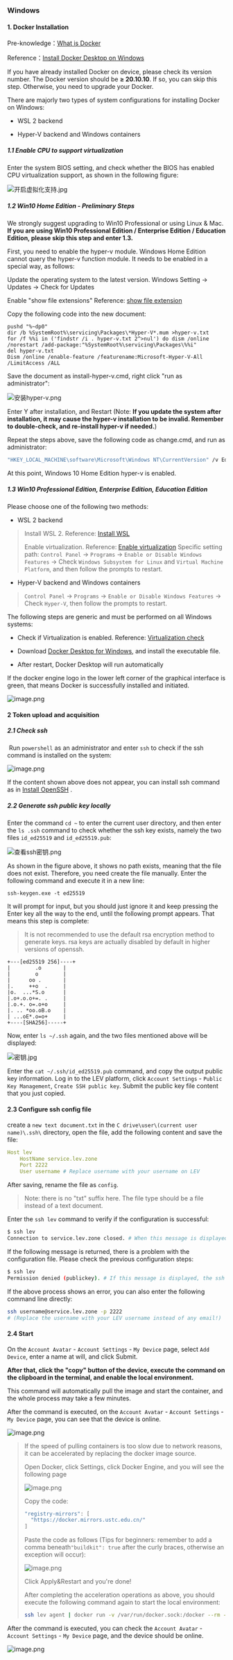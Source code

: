 ### Windows

#### 1. Docker Installation

Pre-knowledge：[What is Docker](https://www.redhat.com/zh/topics/containers/what-is-docker)

Reference：[Install Docker Desktop on Windows](https://docs.docker.com/desktop/windows/install/)

If you have already installed Docker on device, please check its version number. The Docker version should be **≥ 20.10.10**. If so, you can skip this step. Otherwise, you need to upgrade your Docker.

There are majorly two types of system configurations for installing Docker on Windows:

- WSL 2 backend

- Hyper-V backend and Windows containers

##### 1.1 Enable CPU to support virtualization

Enter the system BIOS setting, and check whether the BIOS has enabled CPU virtualization support, as shown in the following figure:

![开启虚拟化支持.jpg](https://levimg.s3.cn-northwest-1.amazonaws.com.cn/x/2e12d9cd-cf65-4c6c-88a2-1b6d42110f22.JPEG)

##### 1.2 Win10 Home Edition - Preliminary Steps

We strongly suggest upgrading to Win10 Professional or using Linux & Mac. **If you are using Win10 Professional Edition / Enterprise Edition / Education Edition, please skip this step and enter 1.3.**

First, you need to enable the hyper-v module. Windows Home Edition cannot query the hyper-v function module. It needs to be enabled in a special way, as follows:

Update the operating system to the latest version.
Windows Setting -> Updates -> Check for Updates

Enable "show file extensions"
Reference: [show file extension](https://jingyan.baidu.com/article/f7ff0bfcc9c0e12e26bb13a0.html)		

Copy the following code into the new document:			

```vbscript
pushd "%~dp0"
dir /b %SystemRoot%\servicing\Packages\*Hyper-V*.mum >hyper-v.txt
for /f %%i in ('findstr /i . hyper-v.txt 2^>nul') do dism /online /norestart /add-package:"%SystemRoot%\servicing\Packages\%%i"
del hyper-v.txt
Dism /online /enable-feature /featurename:Microsoft-Hyper-V-All /LimitAccess /ALL
```

Save the document as install-hyper-v.cmd, right click "run as administrator":

![安装hyper-v.png](https://levimg.s3.cn-northwest-1.amazonaws.com.cn/x/61620bb6-2a0d-4974-a27c-39471f7c0020.png)		

Enter Y after installation, and Restart (Note: **If you update the system after installation, it may cause the hyper-v installation to be invalid. Remember to double-check, and re-install hyper-v if needed.**)			

Repeat the steps above, save the following code as change.cmd, and run as administrator:

```cmd
"HKEY_LOCAL_MACHINE\software\Microsoft\Windows NT\CurrentVersion" /v EditionId /T REG_EXPAND_SZ /d Professional /F
```

At this point, Windows 10 Home Edition hyper-v is enabled.

##### 1.3 Win10 Professional Edition, Enterprise Edition, Education Edition

Please choose one of the following two methods:

- WSL 2 backend

> Install WSL 2. Reference:  [Install WSL](https://docs.microsoft.com/zh-cn/windows/wsl/install)
>
> Enable virtualization. Reference:  [Enable virtualization](https://docs.docker.com/desktop/windows/troubleshoot/#virtualization)
> Specific setting path: `Control Panel` -> `Programs` -> `Enable or Disable Windows Features` -> Check `Windows Subsystem for Linux` and `Virtual Machine Platform`, and then follow the prompts to restart.

- Hyper-V backend and Windows containers

> `Control Panel` -> `Programs` -> `Enable or Disable Windows Features` -> Check `Hyper-V`, then follow the prompts to restart.

The following steps are generic and must be performed on all Windows systems: ​			

- Check if Virtualization is enabled. Reference:  [Virtualization check](https://docs.docker.com/desktop/windows/troubleshoot/#virtualization-must-be-enabled)

- Download [Docker Desktop for Windows](https://docs.docker.com/desktop/windows/install/), and install the executable file.

- After restart, Docker Desktop will run automatically

If the docker engine logo in the lower left corner of the graphical interface is green, that means Docker is successfully installed and initiated.

![image.png](https://levimg.s3.cn-northwest-1.amazonaws.com.cn/x/87fe783c-f999-4b50-85f9-99a0080d6561.png)

#### 2 Token upload and acquisition

##### 2.1 Check ssh
​
Run `powershell` as an administrator and enter `ssh` to check if the ssh command is installed on the system:

![image.png](https://levimg.s3.cn-northwest-1.amazonaws.com.cn/x/3e4dd10e-3021-4647-a9e4-09877140b6f6.png)

If the content shown above does not appear, you can install ssh command as in  [Install OpenSSH](https://docs.microsoft.com/zh-cn/windows-server/administration/openssh/openssh_install_firstuse) .

##### 2.2 Generate ssh public key locally
Enter the command `cd ~` to enter the current user directory, and then enter the `ls .ssh` command to check whether the ssh key exists, namely the two files `id_ed25519` and `id_ed25519.pub`:

![查看ssh密钥.png](https://levimg.s3.cn-northwest-1.amazonaws.com.cn/x/2997d374-f873-439b-ba77-d567adae155e.png)

As shown in the figure above, it shows no path exists, meaning that the file does not exist. Therefore, you need create the file manually. Enter the following command and execute it in a new line:

```
ssh-keygen.exe -t ed25519
```

It will prompt for input, but you should just ignore it and keep pressing the Enter key all the way to the end, until the following prompt appears. That means this step is complete:

> It is not recommended to use the default rsa encryption method to generate keys. rsa keys are actually disabled by default in higher versions of openssh.

```vbscript
+---[ed25519 256]----+
|        .o       |
|        o        |
|      oo .       |
|.     ++o  .     |
|o.  ...*S.o      |
|.o+.o.o+=. .     |
|.o.+. o=.o+o     |
|. .. *oo.oB.o    |
| ...oE*.o=o+     |
+----[SHA256]-----+
```

Now, enter `ls ~/.ssh` again, and the two files mentioned above will be displayed:

![密钥.jpg](https://levimg.s3.cn-northwest-1.amazonaws.com.cn/x/38c66c66-6a58-4609-800a-032a13f0c3c8.JPEG)

Enter the `cat ~/.ssh/id_ed25519.pub` command, and copy the output public key information. Log in to the LEV platform, click `Account Settings` - `Public Key Management`, `Create SSH public key`. Submit the public key file content that you just copied.

#### 2.3 Configure ssh config file

create a `new text document.txt` in the `C drive\user\(current user name)\.ssh\` directory, open the file, add the following content and save the file:

```yaml
Host lev
    HostName service.lev.zone
    Port 2222
    User username # Replace username with your username on LEV
```

After saving, rename the file as `config`.

> Note: there is no "txt" suffix here. The file type should be a file instead of a text document.

Enter the `ssh lev` command to verify if the configuration is successful:

```Bash
$ ssh lev
Connection to service.lev.zone closed. # When this message is displayed, the configuration is successful
```

If the following message is returned, there is a problem with the configuration file. Please check the previous configuration steps:

```Bash
$ ssh lev
Permission denied (publickey). # If this message is displayed, the ssh public key configuration is incorrect, please check whether the ssh public key and user name are correct
```

If the above process shows an error, you can also enter the following command line directly:

```bash
ssh username@service.lev.zone -p 2222
# (Replace the username with your LEV username instead of any email!)
```

#### 2.4 Start

On the `Account Avatar` - `Account Settings` - `My Device` page, select `Add Device`, enter a name at will, and click Submit.

**After that, click the "copy" button of the device, execute the command on the clipboard in the terminal, and enable the local environment.**

This command will automatically pull the image and start the container, and the whole process may take a few minutes.

After the command is executed, on the `Account Avatar` - `Account Settings` - `My Device` page, you can see that the device is online.

![image.png](https://levimg.s3.cn-northwest-1.amazonaws.com.cn/x/%E6%88%AA%E5%B1%8F2022-05-29+14.05.37.png)

> If the speed of pulling containers is too slow due to network reasons, it can be accelerated by replacing the docker image source.
>
> Open Docker, click Settings, click Docker Engine, and you will see the following page
>
> ![image.png](https://levimg.s3.cn-northwest-1.amazonaws.com.cn/x/e46b4413-d432-4817-89c3-6abd73b645e8.png)
>
> Copy the code:
> ```Bash
> "registry-mirrors": [
>   "https://docker.mirrors.ustc.edu.cn/"
> ]
> ```
>
> Paste the code as follows (Tips for beginners: remember to add a comma beneath`"buildkit": true` after the curly braces, otherwise an exception will occur):
>
> ![image.png](https://levimg.s3.cn-northwest-1.amazonaws.com.cn/x/575d3a79-7772-4318-a566-7293f809a4c5.png)
>
> Click Apply&Restart and you're done!
>
> After completing the acceleration operations as above, you should execute the following command again to start the local environment:
>
> ```bash
> ssh lev agent | docker run -v /var/run/docker.sock:/docker --rm -i talentsec/lev
> ```

After the command is executed, you can check the `Account Avatar` - `Account Settings` - `My Device` page, and the device should be online.

![image.png](https://levimg.s3.cn-northwest-1.amazonaws.com.cn/x/%E6%88%AA%E5%B1%8F2022-05-29+14.05.37.png)
